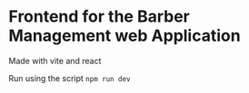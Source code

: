 # Frontend for the Barber Management web Application
Made with vite and react

Run using the script `npm run dev`
